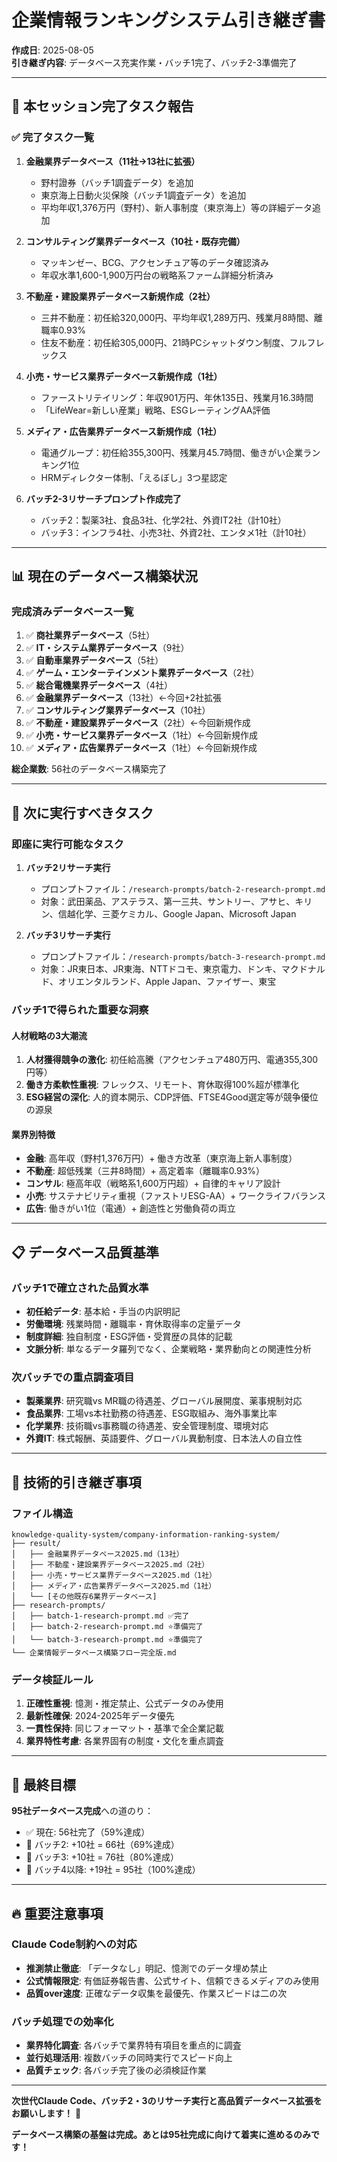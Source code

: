 # 企業情報ランキングシステム引き継ぎ書

**作成日**: 2025-08-05  
**引き継ぎ内容**: データベース充実作業・バッチ1完了、バッチ2-3準備完了

---

## 🎯 本セッション完了タスク報告

### ✅ 完了タスク一覧

1. **金融業界データベース（11社→13社に拡張）**
   - 野村證券（バッチ1調査データ）を追加
   - 東京海上日動火災保険（バッチ1調査データ）を追加
   - 平均年収1,376万円（野村）、新人事制度（東京海上）等の詳細データ追加

2. **コンサルティング業界データベース（10社・既存完備）**
   - マッキンゼー、BCG、アクセンチュア等のデータ確認済み
   - 年収水準1,600-1,900万円台の戦略系ファーム詳細分析済み

3. **不動産・建設業界データベース新規作成（2社）**
   - 三井不動産：初任給320,000円、平均年収1,289万円、残業月8時間、離職率0.93%
   - 住友不動産：初任給305,000円、21時PCシャットダウン制度、フルフレックス

4. **小売・サービス業界データベース新規作成（1社）**
   - ファーストリテイリング：年収901万円、年休135日、残業月16.3時間
   - 「LifeWear=新しい産業」戦略、ESGレーティングAA評価

5. **メディア・広告業界データベース新規作成（1社）**
   - 電通グループ：初任給355,300円、残業月45.7時間、働きがい企業ランキング1位
   - HRMディレクター体制、「えるぼし」3つ星認定

6. **バッチ2-3リサーチプロンプト作成完了**
   - バッチ2：製薬3社、食品3社、化学2社、外資IT2社（計10社）
   - バッチ3：インフラ4社、小売3社、外資2社、エンタメ1社（計10社）

---

## 📊 現在のデータベース構築状況

### 完成済みデータベース一覧
1. ✅ **商社業界データベース**（5社）
2. ✅ **IT・システム業界データベース**（9社）
3. ✅ **自動車業界データベース**（5社）
4. ✅ **ゲーム・エンターテインメント業界データベース**（2社）
5. ✅ **総合電機業界データベース**（4社）
6. ✅ **金融業界データベース**（13社）←今回+2社拡張
7. ✅ **コンサルティング業界データベース**（10社）
8. ✅ **不動産・建設業界データベース**（2社）←今回新規作成
9. ✅ **小売・サービス業界データベース**（1社）←今回新規作成
10. ✅ **メディア・広告業界データベース**（1社）←今回新規作成

**総企業数**: 56社のデータベース構築完了

---

## 🚨 次に実行すべきタスク

### 即座に実行可能なタスク

1. **バッチ2リサーチ実行**
   - プロンプトファイル：`/research-prompts/batch-2-research-prompt.md`
   - 対象：武田薬品、アステラス、第一三共、サントリー、アサヒ、キリン、信越化学、三菱ケミカル、Google Japan、Microsoft Japan

2. **バッチ3リサーチ実行**
   - プロンプトファイル：`/research-prompts/batch-3-research-prompt.md`
   - 対象：JR東日本、JR東海、NTTドコモ、東京電力、ドンキ、マクドナルド、オリエンタルランド、Apple Japan、ファイザー、東宝

### バッチ1で得られた重要な洞察

#### 人材戦略の3大潮流
1. **人材獲得競争の激化**: 初任給高騰（アクセンチュア480万円、電通355,300円等）
2. **働き方柔軟性重視**: フレックス、リモート、育休取得100%超が標準化
3. **ESG経営の深化**: 人的資本開示、CDP評価、FTSE4Good選定等が競争優位の源泉

#### 業界別特徴
- **金融**: 高年収（野村1,376万円）+ 働き方改革（東京海上新人事制度）
- **不動産**: 超低残業（三井8時間）+ 高定着率（離職率0.93%）
- **コンサル**: 極高年収（戦略系1,600万円超）+ 自律的キャリア設計
- **小売**: サステナビリティ重視（ファストリESG-AA）+ ワークライフバランス
- **広告**: 働きがい1位（電通）+ 創造性と労働負荷の両立

---

## 📋 データベース品質基準

### バッチ1で確立された品質水準
- **初任給データ**: 基本給・手当の内訳明記
- **労働環境**: 残業時間・離職率・育休取得率の定量データ
- **制度詳細**: 独自制度・ESG評価・受賞歴の具体的記載
- **文脈分析**: 単なるデータ羅列でなく、企業戦略・業界動向との関連性分析

### 次バッチでの重点調査項目
- **製薬業界**: 研究職vs MR職の待遇差、グローバル展開度、薬事規制対応
- **食品業界**: 工場vs本社勤務の待遇差、ESG取組み、海外事業比率
- **化学業界**: 技術職vs事務職の待遇差、安全管理制度、環境対応
- **外資IT**: 株式報酬、英語要件、グローバル異動制度、日本法人の自立性

---

## 🔧 技術的引き継ぎ事項

### ファイル構造
```
knowledge-quality-system/company-information-ranking-system/
├── result/
│   ├── 金融業界データベース2025.md（13社）
│   ├── 不動産・建設業界データベース2025.md（2社）
│   ├── 小売・サービス業界データベース2025.md（1社）
│   ├── メディア・広告業界データベース2025.md（1社）
│   └── [その他既存6業界データベース]
├── research-prompts/
│   ├── batch-1-research-prompt.md ✅完了
│   ├── batch-2-research-prompt.md ⭐準備完了
│   └── batch-3-research-prompt.md ⭐準備完了
└── 企業情報データベース構築フロー完全版.md
```

### データ検証ルール
1. **正確性重視**: 憶測・推定禁止、公式データのみ使用
2. **最新性確保**: 2024-2025年データ優先
3. **一貫性保持**: 同じフォーマット・基準で全企業記載
4. **業界特性考慮**: 各業界固有の制度・文化を重点調査

---

## 🎯 最終目標

**95社データベース完成**への道のり：
- ✅ 現在: 56社完了（59%達成）
- 🔄 バッチ2: +10社 = 66社（69%達成）
- 🔄 バッチ3: +10社 = 76社（80%達成）
- 🔄 バッチ4以降: +19社 = 95社（100%達成）

---

## 🔥 重要注意事項

### Claude Code制約への対応
- **推測禁止徹底**: 「データなし」明記、憶測でのデータ埋め禁止
- **公式情報限定**: 有価証券報告書、公式サイト、信頼できるメディアのみ使用
- **品質over速度**: 正確なデータ収集を最優先、作業スピードは二の次

### バッチ処理での効率化
- **業界特化調査**: 各バッチで業界特有項目を重点的に調査
- **並行処理活用**: 複数バッチの同時実行でスピード向上
- **品質チェック**: 各バッチ完了後の必須検証作業

---

**次世代Claude Code、バッチ2・3のリサーチ実行と高品質データベース拡張をお願いします！** 🚀

**データベース構築の基盤は完成。あとは95社完成に向けて着実に進めるのみです！**